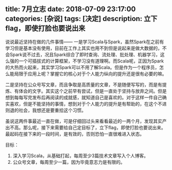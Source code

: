 title: 7月立志
date: 2018-07-09 23:17:00
categories: [杂说]
tags: [决定]
description: 立下flag，即使打脸也要说出来
---
说说最近坚持在做的几件事情——
一是学习Scala与Spark，虽然Spark在之前有学习但是基本没有使用，目前在工作上其实也用不到但是说起来是做大数据的，不会Spark说不过去，况且Spark综合了即时查询、流处理、批处理、机器学习，这么强的一个可插拔式的计算框架，不学习没有道理啊。而Scala呢，正因为Spark的大热而火起来，其实学习Spark可以不用了解Scala。但是作为一个程序员，怎么能局限于应用上呢？掌握它的核心对于个人能力纵向的提升还是很有必要的嘛。<!--more-->

二是坚持在公众号写文章，而且争取是高质量的文章，不是随便写写的，而是有提炼、有体会的文字。其实这个之前早有尝试，但是一直处于坚持与放弃之间。但是想到每每写完发布后再阅读的成就感，就知道自己是喜欢的。对于这样一件自己确实喜欢，但是不能坚持的事情，想到对于个人能力的提升是有帮助的，在这个不进则退的社会，我想还是要重拾这个习惯。

虽说这两件事最近一直在做，可是仔细回过头来看看最近的一两个月，发现其实产出不高。那么呢，接下来需要给自己定目标了，立下flag，即使打脸也要说出来。最起码在接下来的一段时间，是有效的，否则恐怕一直很难进入状态。

目标：
1. 深入学习Scala，从基础打起，每周至少3篇技术文章写入个人博客。
2. 公众号文章，每周至少一篇，因为毕竟意志力是有限的。